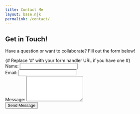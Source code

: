 ```yaml
---
title: Contact Me
layout: base.njk
permalink: /contact/
---
```


## Get in Touch!

Have a question or want to collaborate? Fill out the form below!

<form class="contact-form" action="https://formspree.io/f/xgvyjpqv" method="POST"> {# Replace '#' with your form handler URL if you have one #}
  <div class="form-group">
    <label for="name">Name:</label>
    <input type="text" id="name" name="name" required>
  </div>
  <div class="form-group">
    <label for="email">Email:</label>
    <input type="email" id="email" name="email" required>
  </div>
  <div class="form-group">
    <label for="message">Message:</label>
    <textarea id="message" name="message" rows="5" required></textarea>
  </div>
  <button type="submit" class="submit-button">Send Message</button>
</form>
